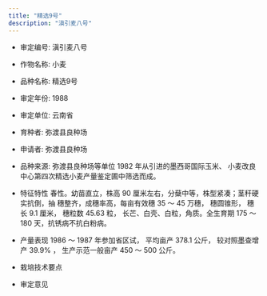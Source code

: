 ```yaml
---
title: "精选9号"
description: "滇引麦八号"
---
```

* 审定编号:  滇引麦八号

*  作物名称:  小麦

*  品种名称:  精选9号

*  审定年份:  1988

*  审定单位:  云南省

* 育种者:  弥渡县良种场

*  申请者:  弥渡县良种场

*  品种来源:  弥渡县良种场等单位 1982 年从引进的墨西哥国际玉米、 小麦改良中心第四次精选小麦产量鉴定圃中筛选而成。

*  特征特性
春性。幼苗直立，株高 90 厘米左右，分蘖中等，株型紧凑；茎秆硬实抗倒，抽 穗整齐，成穗率高，每亩有效穗 35 ～ 45 万穗， 穗圆锥形， 穗长 9.1 厘米， 穗粒数 45.63 粒， 长芒、白壳、白粒，角质。全生育期 175 ～ 180 天，抗锈病不抗白粉病。

*  产量表现
1986 ～ 1987 年参加省区试， 平均亩产 378.1 公斤， 较对照墨查增产 39.9% ， 生产示范一般亩产 450 ～ 500 公斤。 

*  栽培技术要点


*  审定意见

